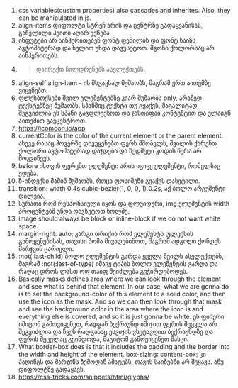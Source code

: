 1. css variables(custom properties) also cascades and inherites.
   Also, they can be manipulated in js.
2. align-items დიფოლტი სტრეჩ არის და ცენტრზე გადაყვანისას, გაწელილი
   ჰეითი აღარ ექნება.
3. ინფუტები არ აინჰერითებენ ფონტ ფემილის და ფონტ საიზს ავტომატურად და
   ხელით უნდა დავუსეტოთ. მგონი ქოლორსაც არ აინჰერითებს.
4. > დაირექთ ჩილდრენებს ასელექთებს.
5. align-self align-item - ის მსგავსად მუშაობს, მაგრამ ერთ აითემზე ვიყენებთ.
6. ფლქსბოქსები შვილ ელემენტებზე კიარ მუშაობს only, არამედ
   ტექსტებზეც მუშაობს. სპანშიც ტექსტი თუ გვაქვს, მაგალიტად, შეგვიძლია
   ეს სპანი გავფლექსოთ და ჯასთიფაი კონტენტით და ელაიგნ აითემით გავცენტროთ.
7. https://icomoon.io/app
8. currentColor is the color of the current element or the parent element.
   ასევე რასაც ჰოვერზე დავუყენებთ ფერს მშობელს, შვილის ქარენთ ქოლორი ავტომატურად
   დაჯდება და ზედმეტი კოდის წერა არ მოგვიწევს.
9. before ისთვის ფერენთ ელემენტი არის იგივე ელემენტი, რომელსაც ედება.
10. ზ-ინდექსი მაშინ მუშაობს, როცა ფოსიშენი გვაქვს დასეტილი.
11. transition: width 0.4s cubic-bezier(1, 0, 0, 1) 0.2s, აქ ბოლო არგუმენტი დილეია.
12. სურათი რომ რესპონსიული იყოს და ფლუიდური, img ელემენტის width პროცენტებშ უნდა
    დავსეტოთ ხოლმე.
13. image should always be block or inline-block if we do not want white space.
14. margin-right: auto; კარგი თრიქია რომ ელემენტს ფლექსის გამოყენებისას, თავისი ზომა
    მივაღებინოთ, მაგრამ ადგილი ქონდეს მარჯვინ ცარიელი.
15. :not(:last-child) ბოლო ელემენტის გარდა ყველა შვილს ასელექთებს, მაგრამ
    :not(:last-of-type) იმავე ტიპის ბოლო ელემენტის გარდა და რაღაც დროს
    ლასთ ოფ თაიფ შეიძლება გვჭირდებოდეს.
16. Basically masks defines area where we can look through the
    element and see what is behind that element.
    In our case, what we are gonna do is to set the background-color
    of this element to a solid color, and then use the icon as the mask.
    And so we can then look through that mask and see the background color in the area where the icon is and everything else is covered,
    and so it is just gonna be white. ეს ფიჩერი იმიტომ გამოვიყენეთ,
    რადგან ბექრაუნდ იმიჯით ფერის შეცვლა არ შეგვიძლია და ჩვენ რადგანაც
    ესვიჯის ვსეტავდით ბექრაუნდზე და ფერის შეცვლაც გვინდოდა,
    მაგიტომ გამოვიყენეთ მასკი.
17. What border-box does is that it includes the padding and the border
    into the width and height of the element.
    box-sizing: content-box; კი პადინგს და მარჯინს ზემოდან ამატებს, თავის საიზებში არ შეყავს.
    ანუ დიფოლტზე გადაყავს.
18. https://css-tricks.com/snippets/html/glyphs/
